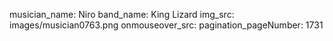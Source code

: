 musician_name: Niro
band_name: King Lizard
img_src: images/musician0763.png
onmouseover_src: 
pagination_pageNumber: 1731